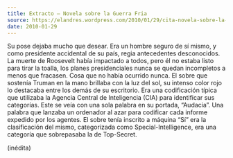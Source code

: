 ```yaml
---
title: Extracto — Novela sobre la Guerra Fria
source: https://elandres.wordpress.com/2010/01/29/cita-novela-sobre-la-guerra-fra/
date: 2010-01-29
---
```


Su pose dejaba mucho que desear. Era un hombre seguro de sí mismo, y como presidente accidental de su país, regia antecedentes desconocidos. La muerte de Roosevelt había impactado a todos, pero él no estaba listo para tirar la toalla, los planes presidenciales nunca se quedan incompletos a menos que fracasen. Cosa que no había ocurrido nunca. El sobre que sostenía Truman en la mano brillaba con la luz del sol, su intenso color rojo lo destacaba entre los demás de su escritorio. Era una codificación típica que utilizaba la Agencia Central de Inteligencia (CIA) para identificar sus categorías. Este se veía con una sola palabra en su portada, “Audacia”. Una palabra que lanzaba un ordenador al azar para codificar cada informe expedido por los agentes. El sobre tenía inscrito a máquina “Sí” era la clasificación del mismo, categorizada como Special-Intelligence, era una categoría que sobrepasaba la de Top-Secret.

(inédita)
